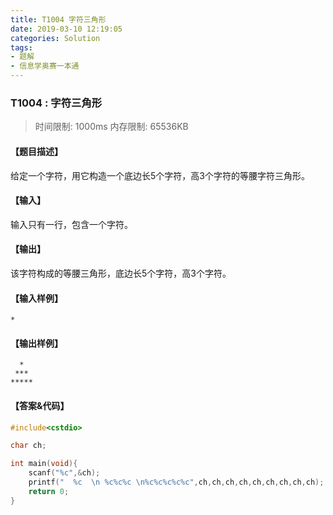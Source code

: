 ```yaml
---
title: T1004 字符三角形
date: 2019-03-10 12:19:05
categories: Solution
tags:
- 题解
- 信息学奥赛一本通
---
```


### T1004 : 字符三角形

> 时间限制: $1000 \text{ms}$ 内存限制: $65536 \text{KB}$

<!-- more -->

#### 【题目描述】

给定一个字符，用它构造一个底边长$5$个字符，高$3$个字符的等腰字符三角形。

#### 【输入】

输入只有一行，包含一个字符。

#### 【输出】

该字符构成的等腰三角形，底边长$5$个字符，高$3$个字符。

#### 【输入样例】

```
*
```

#### 【输出样例】

```
  *
 ***
*****
```

#### 【答案&代码】

```cpp
#include<cstdio>

char ch;

int main(void){
    scanf("%c",&ch);
    printf("  %c  \n %c%c%c \n%c%c%c%c%c",ch,ch,ch,ch,ch,ch,ch,ch,ch);
    return 0;
}
```
